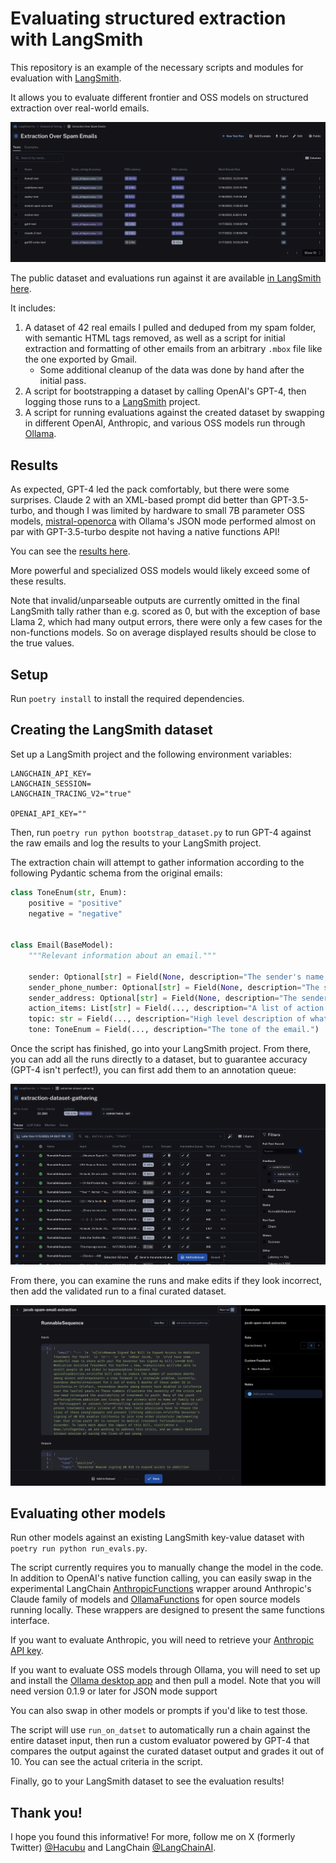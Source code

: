 # Evaluating structured extraction with LangSmith

This repository is an example of the necessary scripts and modules for evaluation with [LangSmith](https://smith.langchain.com/).

It allows you to evaluate different frontier and OSS models on structured extraction over real-world emails.

![](/public/images/public_dataset.png)

The public dataset and evaluations run against it are available [in LangSmith here](https://smith.langchain.com/public/36bdfe7d-3cd1-4b36-b957-d12d95810a2b/d).

It includes:

1. A dataset of 42 real emails I pulled and deduped from my spam folder, with semantic HTML tags removed, as well as a script for initial extraction and formatting of other emails from an arbitrary `.mbox` file like the one exported by Gmail.
    - Some additional cleanup of the data was done by hand after the initial pass.
2. A script for bootstrapping a dataset by calling OpenAI's GPT-4, then logging those runs to a [LangSmith](https://smith.langchain.com/) project.
3. A script for running evaluations against the created dataset by swapping in different OpenAI, Anthropic, and various OSS models run through [Ollama](https://ollama.ai).

## Results

As expected, GPT-4 led the pack comfortably, but there were some surprises. Claude 2 with an XML-based prompt did better than GPT-3.5-turbo,
and though I was limited by hardware to small 7B parameter OSS models, [mistral-openorca](https://ollama.ai/library/mistral-openorca) with Ollama's JSON mode
performed almost on par with GPT-3.5-turbo despite not having a native functions API!

You can see the [results here](https://smith.langchain.com/public/36bdfe7d-3cd1-4b36-b957-d12d95810a2b/d).

More powerful and specialized OSS models would likely exceed some of these results.

Note that invalid/unparseable outputs are currently omitted in the final LangSmith tally rather than e.g. scored as 0, 
but with the exception of base Llama 2, which had many output errors, there were only a few cases for the non-functions models.
So on average displayed results should be close to the true values.

## Setup

Run `poetry install` to install the required dependencies.

## Creating the LangSmith dataset

Set up a LangSmith project and the following environment variables:

```
LANGCHAIN_API_KEY=
LANGCHAIN_SESSION=
LANGCHAIN_TRACING_V2="true"

OPENAI_API_KEY=""
```

Then, run `poetry run python bootstrap_dataset.py` to run GPT-4 against the raw emails and log the results to your LangSmith project.

The extraction chain will attempt to gather information according to the following Pydantic schema from the original emails:

```python
class ToneEnum(str, Enum):
    positive = "positive"
    negative = "negative"


class Email(BaseModel):
    """Relevant information about an email."""

    sender: Optional[str] = Field(None, description="The sender's name, if available")
    sender_phone_number: Optional[str] = Field(None, description="The sender's phone number, if available")
    sender_address: Optional[str] = Field(None, description="The sender's address, if available")
    action_items: List[str] = Field(..., description="A list of action items requested by the email")
    topic: str = Field(..., description="High level description of what the email is about")
    tone: ToneEnum = Field(..., description="The tone of the email.")
```

Once the script has finished, go into your LangSmith project. From there, you can add all the runs directly to a dataset, but to guarantee accuracy (GPT-4 isn't perfect!),
you can first add them to an annotation queue:

![](/public/images/logged_runs.png)

From there, you can examine the runs and make edits if they look incorrect, then add the validated run to a final curated dataset.

![](/public/images/annotation_queue.png)

## Evaluating other models

Run other models against an existing LangSmith key-value dataset with `poetry run python run_evals.py`.

The script currently requires you to manually change the model in the code. In addition to OpenAI's native function calling, you can easily swap in
the experimental LangChain [AnthropicFunctions](https://api.python.langchain.com/en/latest/llms/langchain_experimental.llms.anthropic_functions.AnthropicFunctions.html)
wrapper around Anthropic's Claude family of models and 
[OllamaFunctions](https://api.python.langchain.com/en/latest/llms/langchain_experimental.llms.ollama_functions.OllamaFunctions.html) for open source models 
running locally. These wrappers are designed to present the same functions interface.

If you want to evaluate Anthropic, you will need to retrieve your [Anthropic API key](https://console.anthropic.com/).

If you want to evaluate OSS models through Ollama, you will need to set up and install the [Ollama desktop app](https://ollama.ai/) and then pull a model.
Note that you will need version 0.1.9 or later for JSON mode support

You can also swap in other models or prompts if you'd like to test those.

The script will use `run_on_datset` to automatically run a chain against the entire dataset input, then run a custom evaluator powered by GPT-4 
that compares the output against the curated dataset output and grades it out of 10. You can see the actual criteria in the script.

Finally, go to your LangSmith dataset to see the evaluation results!

## Thank you!

I hope you found this informative! For more, follow me on X (formerly Twitter) [@Hacubu](https://x.com/hacubu/) and LangChain [@LangChainAI](https://x.com/langchainai/).
